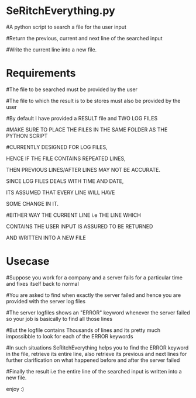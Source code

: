 # SeRitchEverything.py
#A python script to search a file for the user input


#Return the previous, current and next line of the searched input


#Write the current line into a new file.



# Requirements
#The file to be searched must be provided by the user


#The file to which the result is to be stores must also be provided by the user


#By default I have provided a RESULT file and TWO LOG FILES


#MAKE SURE TO PLACE THE FILES IN THE SAME FOLDER AS THE PYTHON SCRIPT

#CURRENTLY DESIGNED FOR LOG FILES, 


HENCE IF THE FILE CONTAINS REPEATED LINES,


THEN PREVIOUS LINES/AFTER LINES MAY NOT BE ACCURATE.


SINCE LOG FILES DEALS WITH TIME AND DATE,


ITS ASSUMED THAT EVERY LINE WILL HAVE


SOME CHANGE IN IT.


#EITHER WAY THE CURRENT LINE i.e THE LINE WHICH


CONTAINS THE USER INPUT IS ASSURED TO BE RETURNED


AND WRITTEN INTO A NEW FILE




# Usecase
#Suppose you work for a company and a server fails for a particular time
 and fixes itself back to normal
 
 
#You are asked to find when exactly the server failed and hence you are
 provided with the server log files
 
 
#The server logfiles shows an "ERROR" keyword whenever the server failed
 so your job is basically to find all those lines
 
 
#But the logfile contains Thousands of lines and its pretty much impossibble
 to look for each of the ERROR keywords
 
 
#In such situations SeRitchEverything helps you to find the ERROR keyword 
 in the file, retrieve its entire line, also retrieve its previous and next lines
 for further clarification on what happened before and after the server failed
 
 
#Finally the result i.e the entire line of the searched input is written into 
 a new file.
 
 
 enjoy :)
  



